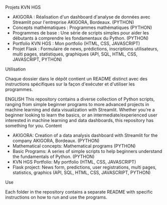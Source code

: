 Projets KVN HGS

- AKIGORA : Réalisation d'un dashboard d'analyse de données avec Streamlit pour l'entreprise AKIGORA, Bordeaux. (PYTHON)
- Concepts mathématiques : Programmes mathématiques (PYTHON)
- Programmes de base : Une série de scripts simples pour aider les débutants à comprendre les fondamentaux du Python. (PYTHON)
- Portfolio KVN HGS : Mon portfolio (HTML, CSS, JAVASCRIPT)  
- Projet Flask : Formulaire de news, prédictions, inscriptions utilisateurs, multi pages, statistiques, graphiques (API, SQL, HTML, CSS, JAVASCRIPT, PYTHON)

Utilisation

Chaque dossier dans le dépôt contient un README distinct avec des instructions spécifiques sur la façon d'exécuter et d'utiliser les programmes.


ENGLISH
This repository contains a diverse collection of Python scripts, ranging from simple beginner programs to more advanced projects in machine learning and data visualization with Streamlit. Whether you're a beginner looking to learn the basics, or an intermediate/experienced user interested in machine learning and data dashboards, this repository has something for you.
Content

- AKIGORA: Creation of a data analysis dashboard with Streamlit for the company AKIGORA, Bordeaux. (PYTHON)
- Mathematical concepts: Mathematical programs (PYTHON)
- Basic Programs: A series of simple scripts to help beginners understand the fundamentals of Python. (PYTHON)
- KVN HGS Portfolio: My portfolio (HTML, CSS, JAVASCRIPT)
- Flask project: News form, predictions, user registrations, multi pages, statistics, graphics (API, SQL, HTML, CSS, JAVASCRIPT, PYTHON)

Use

Each folder in the repository contains a separate README with specific instructions on how to run and use the programs.
